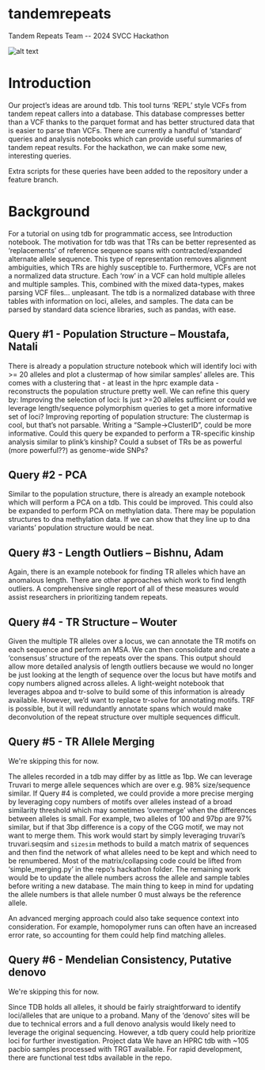 # tandemrepeats
Tandem Repeats Team -- 2024 SVCC Hackathon

![alt text](https://github.com/collaborativebioinformatics/tandemrepeats/main/Slide1.png?raw=true)


Introduction
============
Our project’s ideas are around tdb. This tool turns ‘REPL’ style VCFs from tandem repeat callers into a database. This database compresses better than a VCF thanks to the parquet format and has better structured data that is easier to parse than VCFs. There are currently a handful of ‘standard’ queries and analysis notebooks which can provide useful summaries of tandem repeat results. For the hackathon, we can make some new, interesting queries.

Extra scripts for these queries have been added to the repository under a feature branch.

Background
===========

For a tutorial on using tdb for programmatic access, see Introduction notebook. The motivation for tdb was that TRs can be better represented as ‘replacements’ of reference sequence spans with contracted/expanded alternate allele sequence. This type of representation removes alignment ambiguities, which TRs are highly susceptible to. Furthermore, VCFs are not a normalized data structure. Each ‘row’ in a VCF can hold multiple alleles and multiple samples. This, combined with the mixed data-types, makes parsing VCF files… unpleasant.  The tdb is a normalized database with three tables with information on loci, alleles, and samples. The data can be parsed by standard data science libraries, such as pandas, with ease.

Query #1 - Population Structure – Moustafa, Natali
--------------
There is already a population structure notebook which will identify loci with >= 20 alleles and plot a clustermap of how similar samples’ alleles are. This comes with a clustering that - at least in the hprc example data - reconstructs the population structure pretty well. We can refine this query by:
Improving the selection of loci: Is just >=20 alleles sufficient or could we leverage length/sequence polymorphism queries to get a more informative set of loci?
Improving reporting of population structure: The clustermap is cool, but that’s not parsable. Writing a “Sample->ClusterID”, could be more informative.
Could this query be expanded to perform a TR-specific kinship analysis similar to plink’s kinship? Could a subset of TRs be as powerful (more powerful??) as genome-wide SNPs?

Query #2 - PCA
--------------
Similar to the population structure, there is already an example notebook which will perform a PCA on a tdb. This could be improved. This could also be expanded to perform PCA on methylation data. There may be population structures to dna methylation data. If we can show that they line up to dna variants’ population structure would be neat.

Query #3 - Length Outliers – Bishnu, Adam
--------------
Again, there is an example notebook for finding TR alleles which have an anomalous length. There are other approaches which work to find length outliers. A comprehensive single report of all of these measures would assist researchers in prioritizing tandem repeats.

Query #4 - TR Structure  – Wouter
--------------
Given the multiple TR alleles over a locus, we can annotate the TR motifs on each sequence and perform an MSA. We can then consolidate and create a ‘consensus’ structure of the repeats over the spans. This output should allow more detailed analysis of length outliers because we would no longer be just looking at the length of sequence over the locus but have motifs and copy numbers aligned across alleles. A light-weight notebook that leverages abpoa and tr-solve to build some of this information is already available. However, we’d want to replace tr-solve for annotating motifs. TRF is possible, but it will redundantly annotate spans which would make deconvolution of the repeat structure over multiple sequences difficult.

Query #5 - TR Allele Merging
----------------------------

We're skipping this for now.

The alleles recorded in a tdb may differ by as little as 1bp. We can leverage Truvari to merge allele sequences which are over e.g. 98% size/sequence similar. If Query #4 is completed, we could provide a more precise merging by leveraging copy numbers of motifs over alleles instead of a broad similarity threshold which may sometimes ‘overmerge’ when the differences between alleles is small. For example, two alleles of 100 and 97bp are 97% similar, but if that 3bp difference is a copy of the CGG motif, we may not want to merge them. This work would start by simply leveraging truvari’s truvari.seqsim and `sizesim` methods to build a match matrix of sequences and then find the network of what alleles need to be kept and which need to be renumbered. Most of the matrix/collapsing code could be lifted from ‘simple_merging.py’ in the repo’s hackathon folder. The remaining work would be to update the allele numbers across the allele and sample tables before writing a new database. The main thing to keep in mind for updating the allele numbers is that allele number 0 must always be the reference allele.

An advanced merging approach could also take sequence context into consideration. For example, homopolymer runs can often have an increased error rate, so accounting for them could help find matching alleles.

Query #6 - Mendelian Consistency, Putative denovo
-------------------------------------------------

We're skipping this for now.

Since TDB holds all alleles, it should be fairly straightforward to identify loci/alleles that are unique to a proband. Many of the ‘denovo’ sites will be due to technical errors and a full denovo analysis would likely need to leverage the original sequencing. However, a tdb query could help prioritize loci for further investigation.
Project data
We have an HPRC tdb with ~105 pacbio samples processed with TRGT available. For rapid development, there are functional test tdbs available in the repo.

